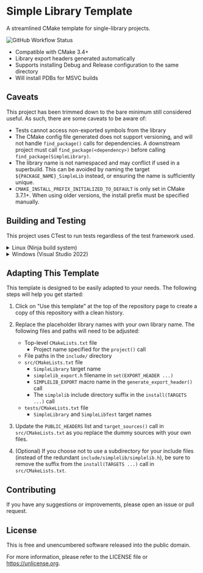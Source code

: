 # Simple Library Template

A streamlined CMake template for single-library projects.

![GitHub Workflow Status](https://img.shields.io/github/actions/workflow/status/CMake-Blueprints/simple-library-template/build-and-test.yml)

- Compatible with CMake 3.4+
- Library export headers generated automatically
- Supports installing Debug and Release configuration to the same directory
- Will install PDBs for MSVC builds

## Caveats

This project has been trimmed down to the bare minimum still considered useful. As such, there are some caveats to be aware of:

- Tests cannot access non-exported symbols from the library
- The CMake config file generated does not support versioning, and will not handle `find_package()` calls for dependencies. A downstream project must call `find_package(<dependency>)` before calling `find_package(SimpleLibrary)`.
- The library name is not namespaced and may conflict if used in a superbuild. This can be avoided by naming the target `${PACKAGE_NAME}_SimpleLib` instead, or ensuring the name is sufficiently unique.
- `CMAKE_INSTALL_PREFIX_INITIALIZED_TO_DEFAULT` is only set in CMake 3.7.1+. When using older versions, the install prefix must be specified manually.

## Building and Testing

This project uses CTest to run tests regardless of the test framework used.

<details>
<summary>Linux (Ninja build system)</summary>

The following commands will build the project with the default compiler in both Debug and Release configurations, run the tests in Debug configuration, and install the library to the `install` directory.

```bash
# Optional: Install ninja-build (Debian/Ubuntu shown)
sudo apt install ninja-build

# Configure and build (Release)
cmake -S . -B build/ -G Ninja -DCMAKE_BUILD_TYPE=Release
cmake --build build/ --target install
rm -rf build/

# Configure amnd build (Debug)
cmake -S . -B build/ -G Ninja -DCMAKE_BUILD_TYPE=Debug
cmake --build build/ --target install

# Test
cd build/
ctest --output-on-failure
cd ..
```

The `install` directory will contain CMake configuration files for both Debug and Release configurations and can be used by other CMake projects. Add a `find_package(SimpleLibrary)` statement to the consuming project and make sure that the install path is added to the `CMAKE_PREFIX_PATH` variable.

</details>

<details>
<summary>Windows (Visual Studio 2022)</summary>

The following commands will build the project with MSVC v143 in both Debug and Release configurations, run the tests in Debug configuration, and install the library to the `install` directory.

```powershell
# Configure
cmake -S . -B .\build\ -G "Visual Studio 17 2022" -A x64

# Build
cmake --build .\build\ --target install --config Debug
cmake --build .\build\ --target install --config Release

# Test
cd .\build\
ctest --output-on-failure -C Debug
cd ..
```

The `install` directory will contain CMake configuration files for both Debug and Release configurations and can be used by other CMake projects. Add a `find_package(SimpleLibrary)` statement to the consuming project and make sure that the install path is added to the `CMAKE_PREFIX_PATH` variable.

</details>

## Adapting This Template

This template is designed to be easily adapted to your needs. The following steps will help you get started:

1. Click on "Use this template" at the top of the repository page to create a copy of this repository with a clean history.
2. Replace the placeholder library names with your own library name. The following files and paths will need to be adjusted:

   - Top-level `CMakeLists.txt` file
      - Project name specified for the `project()` call
   - File paths in the `include/` directory
   - `src/CMakeLists.txt` file
      - `SimpleLibrary` target name
      - `simplelib_export.h` filename in `set(EXPORT_HEADER ...)`
      - `SIMPLELIB_EXPORT` macro name in the `generate_export_header()` call
      - The `simplelib` include directory suffix in the `install(TARGETS ...)` call
   - `tests/CMakeLists.txt` file
      - `SimpleLibrary` and `SimpleLibTest` target names

3. Update the `PUBLIC_HEADERS` list and `target_sources()` call in `src/CMakeLists.txt` as you replace the dummy sources with your own files.
4. (Optional) If you choose not to use a subdirectory for your include files (instead of the redundant `include/simplelib/simplelib.h`), be sure to remove the suffix from the `install(TARGETS ...)` call in `src/CMakeLists.txt`. 

## Contributing

If you have any suggestions or improvements, please open an issue or pull request.

## License

This is free and unencumbered software released into the public domain.

For more information, please refer to the LICENSE file or <https://unlicense.org>.
